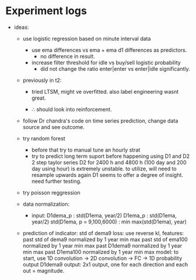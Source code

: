 # Experiment logs

* ideas:
    * use logistic regression based on minute interval data
    
        * use ema differences vs ema + ema d1 differences as predictors.
            * no difference in result.
        * increase filter threshold for idle vs buy/sell logistic probability 
            * did not change the ratio enter|enter vs enter|idle significantly.
    * previously in t2:

        * tried LTSM, might ve overfitted. also label engineering wasnt great.
            
        * $\therefore$ should look into reinforcement.
  
    * follow Dr chandra's code on time series prediction, change data source and see outcome.
    *  try random forest
        * before that try to manual tune an hourly strat
        * try to predict long term suport before happening using D1 and D2 2 step taylor series 
            D2 for 2400 h and 4800 h (100 day and 200 day using hour) is extremely unstable. 
                to utilize, will need to resample upwards again
            D1 seems to offer a degree of insight. need further testing.
    *  try poisson reggression
    * data normalization:
        * input:
            D1dema_p  : std(D1ema, year/2)
            D1ema_p   : std(D1ema, year/2)
            std(D1ema, p = 9,100,6000) : min max(std(D1ema), year)

    * prediction of indicator:
        std of dema9
            loss: use reverse kl,
            features:
                past std of dema9 normalized by 1 year min max
                past std of ema100 normalized by 1 year min max
                past D1dema9 normalized by 1 year min max
                past D1ema100 normalized by 1 year min max
            model: to start, use 1D convolution -> 2D convolution -> FC -> 1D probability output
        D1dema9
            output:  2x1 output, one for each direction and each out = magnitude.
